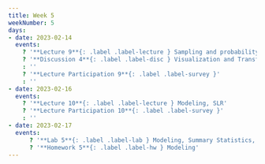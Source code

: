 ```yaml
---
title: Week 5
weekNumber: 5
days:
- date: 2023-02-14
  events:
    ? '**Lecture 9**{: .label .label-lecture } Sampling and probability II'
    ? '**Discussion 4**{: .label .label-disc } Visualization and Transformation' 
    : ''
    ? '**Lecture Participation 9**{: .label .label-survey }'
    : ''
- date: 2023-02-16
  events:
    ? '**Lecture 10**{: .label .label-lecture } Modeling, SLR'
    ? '**Lecture Participation 10**{: .label .label-survey }'
    : ''
- date: 2023-02-17
  events:
      ? '**Lab 5**{: .label .label-lab } Modeling, Summary Statistics, and Loss Functions'
      ? '**Homework 5**{: .label .label-hw } Modeling'
---
```

